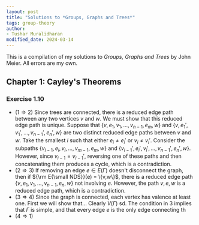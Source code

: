 ```yaml
---
layout: post
title: "Solutions to *Groups, Graphs and Trees*"
tags: group-theory
author:
- Tushar Muralidharan
modified_date: 2024-03-14
---
```


This is a compilation of my solutions to *Groups, Graphs and Trees* by John Meier. All errors are my own.

## Chapter 1: Cayley's Theorems

### Exercise 1.10

- ($1 \Rightarrow 2$) Since trees are connected, there is a reduced edge path between any two vertices $v$ and $w$. We must show that this reduced edge path is unique. Suppose that $\{v,e_1,v_1,\ldots,v_{n-1},e_m,w\}$ and $\{v,e_1',v_1',\ldots,v_{n-1}',e_n',w\}$ are two distinct reduced edge paths between $v$ and $w$. Take the smallest $i$ such that either $e_i \neq e_i'$ or $v_i \neq v_i'$. Consider the subpaths $\{v_{i-1},e_i,v_i,\ldots,v_{m-1},e_m,w\}$ and $\{v_{i-1}',e_i',v_i',\ldots,v_{n-1}',e_n',w\}$. However, since $v_{i-1} = v_{i-1}'$, reversing one of these paths and then concatenating them produces a cycle, which is a contradiction. 
- ($2 \Rightarrow 3$) If removing an edge $e \in E(\Gamma)$ doesn't disconnect the graph, then if ${\rm E{\small NDS}}(e) = \{v,w\}$, there is a reduced edge path $\{v,e_1,v_1,\ldots,v_{n-1},e_n,w\}$ not involving $e$. However, the path ${v,e,w}$ is a reduced edge path, which is a contradiction.
- ($3 \Rightarrow 4$) Since the graph is connected, each vertex has valence at least one. First we will show that... Clearly $V(\Gamma)$ sd. The condition in 3 implies that $\Gamma$ is simple, and that every edge $e$ is the only edge connecting th
- ($4 \Rightarrow 1$) 
